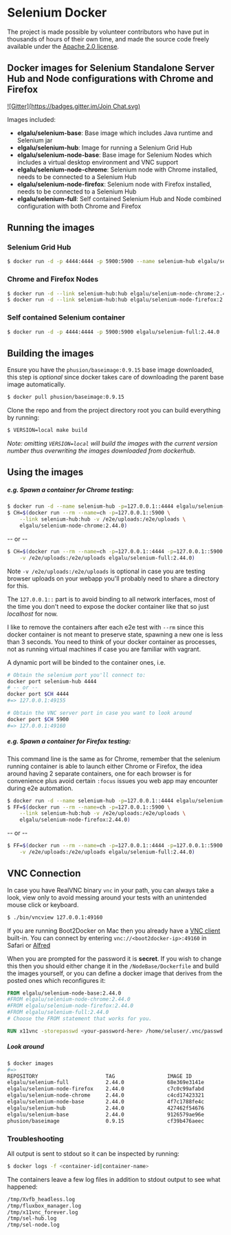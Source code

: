 # Selenium Docker

The project is made possible by volunteer contributors who have put in thousands of hours of their own time, and made the source code freely available under the [Apache 2.0 license](https://code.google.com/p/selenium/source/browse/COPYING).

## Docker images for Selenium Standalone Server Hub and Node configurations with Chrome and Firefox
[![Gitter](https://badges.gitter.im/Join Chat.svg)](https://gitter.im/elgalu/docker-selenium?utm_source=badge&utm_medium=badge&utm_campaign=pr-badge&utm_content=badge)

Images included:

- __elgalu/selenium-base__: Base image which includes Java runtime and Selenium jar
- __elgalu/selenium-hub__: Image for running a Selenium Grid Hub
- __elgalu/selenium-node-base__: Base image for Selenium Nodes which includes a virtual desktop environment and VNC support
- __elgalu/selenium-node-chrome__: Selenium node with Chrome installed, needs to be connected to a Selenium Hub
- __elgalu/selenium-node-firefox__: Selenium node with Firefox installed, needs to be connected to a Selenium Hub
- __elgalu/selenium-full__: Self contained Selenium Hub and Node combined configuration with both Chrome and Firefox

## Running the images

### Selenium Grid Hub

``` bash
$ docker run -d -p 4444:4444 -p 5900:5900 --name selenium-hub elgalu/selenium-hub:2.44.0
```

### Chrome and Firefox Nodes

``` bash
$ docker run -d --link selenium-hub:hub elgalu/selenium-node-chrome:2.44.0
$ docker run -d --link selenium-hub:hub elgalu/selenium-node-firefox:2.44.0
```

### Self contained Selenium container

``` bash
$ docker run -d -p 4444:4444 -p 5900:5900 elgalu/selenium-full:2.44.0
```

## Building the images

Ensure you have the `phusion/baseimage:0.9.15` base image downloaded, this step is _optional_ since docker takes care of downloading the parent base image automatically.

``` bash
$ docker pull phusion/baseimage:0.9.15
```

Clone the repo and from the project directory root you can build everything by running:

``` bash
$ VERSION=local make build
```

_Note: omitting `VERSION=local` will build the images with the current version number thus overwriting the images downloaded from dockerhub._

## Using the images

##### e.g. Spawn a container for Chrome testing:

``` bash
$ docker run -d --name selenium-hub -p=127.0.0.1::4444 elgalu/selenium-hub:2.44.0
$ CH=$(docker run --rm --name=ch -p=127.0.0.1::5900 \
    --link selenium-hub:hub -v /e2e/uploads:/e2e/uploads \
    elgalu/selenium-node-chrome:2.44.0)
```

-- or --

``` bash
$ CH=$(docker run --rm --name=ch -p=127.0.0.1::4444 -p=127.0.0.1::5900 \
    -v /e2e/uploads:/e2e/uploads elgalu/selenium-full:2.44.0)
```

Note `-v /e2e/uploads:/e2e/uploads` is optional in case you are testing browser uploads on your webapp you'll probably need to share a directory for this.

The `127.0.0.1::` part is to avoid binding to all network interfaces, most of the time you don't need to expose the docker container like that so just *localhost* for now.

I like to remove the containers after each e2e test with `--rm` since this docker container is not meant to preserve state, spawning a new one is less than 3 seconds. You need to think of your docker container as processes, not as running virtual machines if case you are familiar with vagrant.

A dynamic port will be binded to the container ones, i.e.

``` bash
# Obtain the selenium port you'll connect to:
docker port selenium-hub 4444
# -- or --
docker port $CH 4444
#=> 127.0.0.1:49155

# Obtain the VNC server port in case you want to look around
docker port $CH 5900
#=> 127.0.0.1:49160
```

##### e.g. Spawn a container for Firefox testing:

This command line is the same as for Chrome, remember that the selenium running container is able to launch either Chrome or Firefox, the idea around having 2 separate containers, one for each browser is for convenience plus avoid certain `:focus` issues you web app may encounter during e2e automation.

``` bash
$ docker run -d --name selenium-hub -p=127.0.0.1::4444 elgalu/selenium-hub:2.44.0
$ FF=$(docker run --rm --name=ch -p=127.0.0.1::5900 \
    --link selenium-hub:hub -v /e2e/uploads:/e2e/uploads \
    elgalu/selenium-node-firefox:2.44.0)
```

-- or --

``` bash
$ FF=$(docker run --rm --name=ch -p=127.0.0.1::4444 -p=127.0.0.1::5900 \
    -v /e2e/uploads:/e2e/uploads elgalu/selenium-full:2.44.0)
```

## VNC Connection

In case you have RealVNC binary `vnc` in your path, you can always take a look, view only to avoid messing around your tests with an unintended mouse click or keyboard.

``` bash
$ ./bin/vncview 127.0.0.1:49160
```

If you are running Boot2Docker on Mac then you already have a [VNC client](http://www.davidtheexpert.com/post.php?id=5) built-in. You can connect by entering `vnc://<boot2docker-ip>:49160` in Safari or [Alfred](http://www.alfredapp.com/)

When you are prompted for the password it is __secret__. If you wish to change this then you should either change it in the `/NodeBase/Dockerfile` and build the images yourself, or you can define a docker image that derives from the posted ones which reconfigures it:

``` dockerfile
FROM elgalu/selenium-node-base:2.44.0
#FROM elgalu/selenium-node-chrome:2.44.0
#FROM elgalu/selenium-node-firefox:2.44.0
#FROM elgalu/selenium-full:2.44.0
# Choose the FROM statement that works for you.

RUN x11vnc -storepasswd <your-password-here> /home/seluser/.vnc/passwd
```

##### Look around

``` bash
$ docker images
#=>
REPOSITORY                      TAG                 IMAGE ID            CREATED             VIRTUAL SIZE
elgalu/selenium-full            2.44.0              68e369e3141e        30 minutes ago      886.3 MB
elgalu/selenium-node-firefox    2.44.0              c7c0c99afabd        31 minutes ago      695.9 MB
elgalu/selenium-node-chrome     2.44.0              c4cd17423321        31 minutes ago      796.7 MB
elgalu/selenium-node-base       2.44.0              4f7c1788fe4c        32 minutes ago      584.8 MB
elgalu/selenium-hub             2.44.0              427462f54676        35 minutes ago      431.4 MB
elgalu/selenium-base            2.44.0              9126579ae96e        35 minutes ago      431.4 MB
phusion/baseimage               0.9.15              cf39b476aeec        4 weeks ago         289.4 MB
```

### Troubleshooting

All output is sent to stdout so it can be inspected by running:

``` bash
$ docker logs -f <container-id|container-name>
```

The containers leave a few log files in addition to stdout output to see what happened:

``` bash
/tmp/Xvfb_headless.log
/tmp/fluxbox_manager.log
/tmp/x11vnc_forever.log
/tmp/sel-hub.log
/tmp/sel-node.log
```
